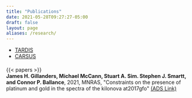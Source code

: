 ```yaml
---
title: "Publications"
date: 2021-05-28T09:27:27-05:00
draft: false
layout: page
aliases: /research/
---
```

<div class="tabs">
  <ul class="nav nav-tabs" id="myTab" role="tablist">
    <li class="nav-item" role="presentation">
      <a class="nav-link active" id="tardis-tab" data-bs-toggle="tab" href="#TARDIS" role="tab" aria-controls="TARDIS" aria-selected="true">TARDIS</a>
    </li>
    <li class="nav-item" role="presentation">
      <a class="nav-link" id="carsus-tab" data-bs-toggle="tab" href="#CARSUS" role="tab" aria-controls="CARSUS" aria-selected="false">CARSUS</a>
    </li>
  </ul>
</div>

<div class="tab-content">
  <div id="TARDIS" class="tab-pane fade show active" role="tabpanel" aria-labelledby="tardis-tab">
    {{< papers >}}
  </div>

  <div id="CARSUS" class="tab-pane fade" role="tabpanel" aria-labelledby="carsus-tab">
    <strong>James H. Gillanders, Michael McCann, Stuart A. Sim. Stephen J. Smartt, and Connor P. Ballance</strong>, 2021, MNRAS, "Constraints on the presence of platinum and gold in the spectra of the kilonova at2017gfo" <a href="https://ui.adsabs.harvard.edu/abs/2021MNRAS.506.3560G" target="_blank" rel="noopener nofollow">(ADS Link)</a>
  </div>
</div>

<style>
.tabs {
  margin-bottom: 20px;
}
</style>
